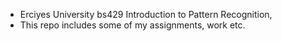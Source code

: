 - Erciyes University bs429 Introduction to Pattern Recognition,
- This repo includes some of my assignments, work etc.
